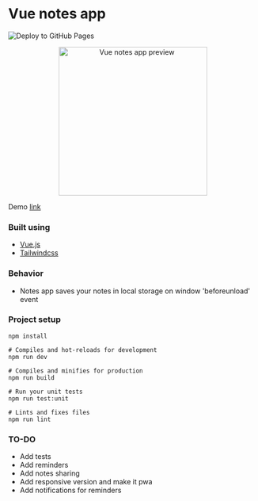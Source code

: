 
# Vue notes app

![Deploy to GitHub Pages](https://github.com/baitkul/vue-notes-app/workflows/Deploy%20to%20GitHub%20Pages/badge.svg?event=push)

<p align="center">
  <img
    src="https://raw.githubusercontent.com/baitkul/vue-notes-app/master/public/preview.png"
    alt="Vue notes app preview"
    height="300px"
  />
</p>

Demo [link](https://baitkul.github.io/vue-notes-app/)

### Built using
- [Vue.js](https://vuejs.org)
- [Tailwindcss](https://tailwindcss.com/)

### Behavior
- Notes app saves your notes in local storage on window 'beforeunload' event

### Project setup
```
npm install

# Compiles and hot-reloads for development
npm run dev

# Compiles and minifies for production
npm run build

# Run your unit tests
npm run test:unit

# Lints and fixes files
npm run lint

```

### TO-DO
- Add tests
- Add reminders
- Add notes sharing
- Add responsive version and make it pwa
- Add notifications for reminders